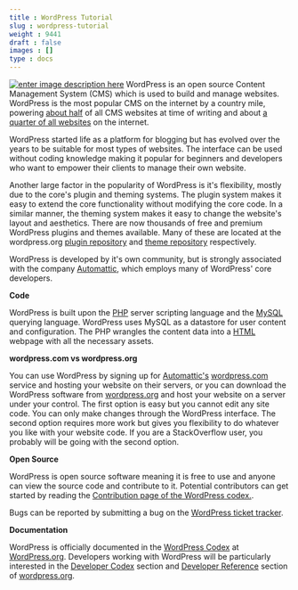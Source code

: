 ```yaml
---
title : WordPress Tutorial
slug : wordpress-tutorial
weight : 9441
draft : false
images : []
type : docs
---
```


[![enter image description here][1]][1]
WordPress is an open source Content Management System (CMS) which is used to build and manage websites. WordPress is the most popular CMS on the internet by a country mile, powering [about half][2] of all CMS websites at time of writing and about [a quarter of all websites][11] on the internet. 

WordPress started life as a platform for blogging but has evolved over the years to be suitable for most types of websites. The interface can be used without coding knowledge making it popular for beginners and developers who want to empower their clients to manage their own website. 

Another large factor in the popularity of WordPress is it's flexibility, mostly due to the core's plugin and theming systems. The plugin system makes it easy to extend the core functionality without modifying the core code. In a similar manner, the theming system makes it easy to change the website's layout and aesthetics. There are now thousands of free and premium WordPress plugins and themes available. Many of these are located at the wordpress.org [plugin repository][14] and [theme repository][15] respectively. 

WordPress is developed by it's own community, but is strongly associated with the company [Automattic][9], which employs many of WordPress' core developers.

**Code**

WordPress is built upon the [PHP][12] server scripting language and the [MySQL][13] querying language. WordPress uses MySQL as a datastore for user content and configuration. The PHP wrangles the content data into a [HTML][16] webpage with all the necessary assets.

**wordpress.com vs wordpress.org**

You can use WordPress by signing up for [Automattic's][9] [wordpress.com][10] service and hosting your website on their servers, or you can download the WordPress software from [wordpress.org][3] and host your website on a server under your control. The first option is easy but you cannot edit any site code. You can only make changes through the WordPress interface. The second option requires more work but gives you flexibility to do whatever you like with your website code. If you are a StackOverflow user, you probably will be going with the second option.

**Open Source**

WordPress is open source software meaning it is free to use and anyone can view the source code and contribute to it. Potential contributors can get started by reading the [Contribution page of the WordPress codex.][5].

Bugs can be reported by submitting a bug on the [WordPress ticket tracker][8].

**Documentation**

WordPress is officially documented in the [WordPress Codex][4] at [WordPress.org][3]. Developers working with WordPress will be particularly interested in the [Developer Codex][5] section and [Developer Reference][7] section of [wordpress.org][3].

  [1]: https://i.stack.imgur.com/pb0m0.png
  [2]: https://trends.builtwith.com/cms
  [3]: https://wordpress.org/
  [4]: https://codex.wordpress.org/
  [5]: https://codex.wordpress.org/Contributing_to_WordPress
  [6]: https://codex.wordpress.org/Developer_Documentation
  [7]: https://developer.wordpress.org/
  [8]: https://core.trac.wordpress.org/newticket
  [9]: https://automattic.com/
  [10]: http://wordpress.com/
  [11]: https://w3techs.com/blog/entry/wordpress-powers-25-percent-of-all-websites
  [12]: https://www.wikiod.com/php/getting-started-with-php
  [13]: https://www.wikiod.com/mysql/getting-started-with-mysql
  [14]: https://wordpress.org/plugins/
  [15]: https://wordpress.org/themes/
 [16]:https://www.wikiod.com/html/getting-started-with-html

